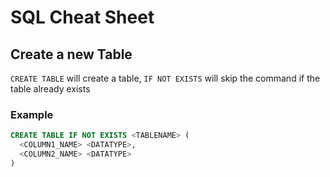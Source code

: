 # SQL Cheat Sheet

## Create a new Table
`CREATE TABLE` will create a table, `IF NOT EXISTS` will skip the command if the table already exists

### Example

```sql
CREATE TABLE IF NOT EXISTS <TABLENAME> (
  <COLUMN1_NAME> <DATATYPE>,
  <COLUMN2_NAME> <DATATYPE>
)
```

